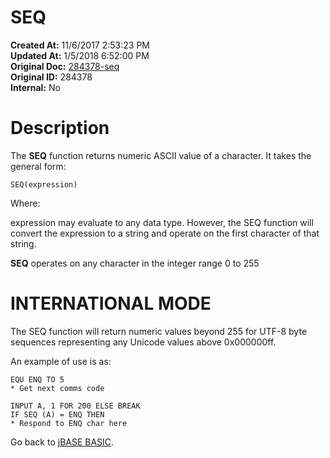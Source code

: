 # SEQ

**Created At:** 11/6/2017 2:53:23 PM  
**Updated At:** 1/5/2018 6:52:00 PM  
**Original Doc:** [284378-seq](https://docs.jbase.com/36868-jbase-basic/284378-seq)  
**Original ID:** 284378  
**Internal:** No  


# Description

The **SEQ** function returns numeric ASCII value of a character. It takes the general form:

```
SEQ(expression)
```

Where:

expression may evaluate to any data type. However, the SEQ function will convert the expression to a string and operate on the first character of that string.

**SEQ** operates on any character in the integer range 0 to 255

# INTERNATIONAL MODE

The SEQ function will return numeric values beyond 255 for UTF-8 byte sequences representing any Unicode values above 0x000000ff.

An example of use is as:

```
EQU ENQ TO 5
* Get next comms code

INPUT A, 1 FOR 200 ELSE BREAK
IF SEQ (A) = ENQ THEN 
* Respond to ENQ char here 
```



Go back to [jBASE BASIC](./../jbase-basic-programmers-reference-guide).


